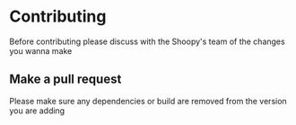 # Contributing

Before contributing please discuss with the Shoopy's team of the changes you wanna make

## Make a pull request
Please make sure any dependencies or build are removed from the version you are adding

